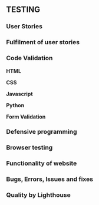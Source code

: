 ## TESTING

### User Stories

### Fulfilment of user stories

### **Code Validation**

**HTML**

**CSS**

**Javascript**

**Python**

**Form Validation**

### Defensive programming

### Browser testing

### Functionality of website

### Bugs, Errors, Issues and fixes

### Quality by **Lighthouse**